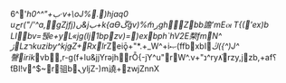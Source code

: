 6^'*hب+"^^0·v+\oJ%.׬)hjaq0
uحr("/'^a,gZjfj)ں&jب+k{aƟڱǧv)%ެmڔghZbb譫'mEꮊ T{('ex)b
LΙbv=퉩e+yL«jg(Ij1bpׯzv)=)exbph`hV2E楘fmN^
ژLzרkuziby^kjǥZ+Rxlr*Zeiǭ+"*.+_W^+iޞ(ffbxbا*ڭ({^)J^謦irik*vb,r-g(f+lu&j؜jYrǝjhrȬ{-jY^u"rW^.v+"נ^ry٨֫rzy,jzb,+af؟ƭBI!v^$~׫r޶驵bܢyljZ-)m譊+zwjZnnX